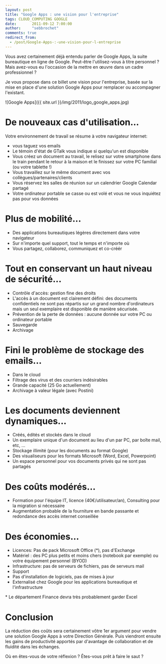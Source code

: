 ```yaml
---
layout: post
title: "Google Apps : une vision pour l'entreprise"
tags: CLOUD_COMPUTING GOOGLE
date:       2011-09-12 7:00:00
author:     "sebbrochet"
comments: true
redirect_from:
  - /post/Google-Apps-:-une-vision-pour-l-entreprise
---
```


Vous avez certainement déjà entendu parler de Google Apps, la suite bureautique en ligne de Google. Peut-être l'utilisez-vous à titre personnel ? Mais avez-vous eu l'occasion de la mettre en œuvre dans un cadre professionnel ?  

Je vous propose dans ce billet une vision pour l'entreprise, basée sur la mise en place d'une solution Google Apps pour remplacer ou accompagner l'existant.  

![Google Apps]({{ site.url }}/img/2011/logo_google_apps.jpg)

# De nouveaux cas d'utilisation...

Votre environnement de travail se résume à votre navigateur internet:  

* vous taguez vos emails
* Le témoin d'état de GTalk vous indique si quelqu'un est disponible
* Vous créez un document au travail, le relisez sur votre smartphone dans le train pendant le retour à la maison et le finissez sur votre PC familial (ou votre  tablette !)
* Vous travaillez sur le même document avec vos collègues/partenaires/clients
* Vous réservez les salles de réunion sur un calendrier Google Calendar partagé
* Votre ordinateur portable se casse ou est volé et vous ne vous inquiétez pas pour vos données

# Plus de mobilité...

* Des applications bureautiques légères directement dans votre navigateur
* Sur n'importe quel support, tout le temps et n'importe où
* Vous partagez, collaborez, communiquez et co-créér

# Tout en conservant un haut niveau de sécurité...

* Contrôle d'accès: gestion fine des droits
* L'accès à un document est clairement défini: des documents confidentiels ne sont pas répartis sur un grand nombre d'ordinateurs mais un seul exemplaire est disponible de manière sécurisée.
* Prévention de la perte de données : aucune donnée sur votre PC ou ordinateur portable
* Sauvegarde
* Archivage

# Fini le problème de stockage des emails...

* Dans le cloud
* Filtrage des virus et des courriers indésirables
* Grande capacité (25 Go actuellement)
* Archivage à valeur légale (avec Postini)

# Les documents deviennent dynamiques...

* Créés, édités et stockés dans le cloud
* Un exemplaire unique d'un document au lieu d'un par PC, par boîte mail, etc, ...
* Stockage illimité (pour les documents au format Google)
* Des visualiseurs pour les formats Microsoft (Word, Excel, Powerpoint)
* Un espace personnel pour vos documents privés qui ne sont pas partagés

# Des coûts modérés...

* Formation pour l'équipe IT, licence (40€/utilisateur/an), Consulting pour la migration si nécessaire
* Augmentation probable de la fourniture en bande passante et redondance des accès internet conseillée

# Des économies...

* Licences: Pas de pack Microsoft Office (*), pas d'Exchange
* Matériel : des PC plus petits et moins chers (notebook par exemple) ou votre équipement personnel (BYOD)
* Infrastructure: pas de serveurs de fichiers, pas de serveurs mail
* Support
 * Pas d'installation de logiciels, pas de mises à jour
 * Externalisé chez Google pour les applications bureautique et l'infrastructure
 
\* Le département Finance devra très probablement garder Excel

# Conclusion

La réduction des coûts sera certainement vôtre 1er argument pour vendre une solution Google Apps à votre Direction Générale. Puis viendront ensuite les gains de productivité apportés par d'avantage de collaboration et de fluidité dans les échanges.  

Où en êtes-vous de votre réflexion ? Êtes-vous prêt à faire le saut ?  